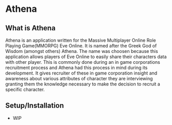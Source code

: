 # Athena

## What is Athena

Athena is an application written for the Massive Multiplayer Online Role Playing Game(MMORPG) Eve Online. It is named after the Greek God of Wisdom (amongst others) Athena. The name was choosen because this application allows players of Eve Online to easily share their characters data with other player. This is commonly done during an in game corporations recruitment process and Athena had this process in mind during its development. It gives recruiter of these in game corporation insight and awareness about various attributes of character they are interviewing granting them the knowledge necessary to make the decision to recruit a specific character.

## Setup/Installation

-   WIP
